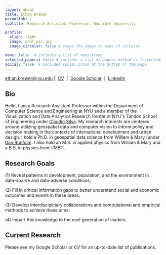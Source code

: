 ```yaml
---
layout: about
title: Ethan Brewer
permalink: /
subtitle: Research Assistant Professor, New York University

profile:
  align: right
  image: prof_pic.jpg
  image_circular: false # crops the image to make it circular

news: false  # includes a list of news items
selected_papers: false # includes a list of papers marked as "selected={true}"
social: false  # includes social icons at the bottom of the page
---
```

ethan.brewer@nyu.edu&nbsp;|&nbsp;
[CV](https://drive.google.com/file/d/1_ca6HT2iuR2Tg_-4xOKzQsNAj5jAClDF/view?usp=sharing)&nbsp;&nbsp;|&nbsp;
[Google Scholar](https://scholar.google.com/citations?user=aVcOpMwAAAAJ&hl=en)&nbsp;&nbsp;|&nbsp;
[LinkedIn](https://www.linkedin.com/in/ethanbrewer/)
&nbsp;
## Bio
Hello, I am a Research Assistant Professor within the Department of Computer Science and Engineering at NYU and a member of the Visualization and Data Analytics Research Center at NYU's Tandon School of Engineering under <a href='https://engineering.nyu.edu/faculty/claudio-silva'>Claudio Silva</a>. My research interests are centered around utilizing geospatial data and computer vision to inform policy and decision making in the contexts of international development and urban design. I hold a Ph.D. in geospatial data science from William & Mary (under <a href='https://www.wm.edu/as/appliedscience/people/runfola_d.php'>Dan Runfola</a>). I also hold an M.S. in applied physics from William & Mary and a B.S. in physics from UMBC.

## Research Goals  
(1) Reveal patterns in development, population, and the environment in data-sparse and data-adverse conditions;

(2) Fill in critical information gaps to better understand social and economic outcomes and events in these areas;

(3) Develop interdisciplinary collaborations and computational and empirical methods to achieve these aims;

(4) Impart this knowledge to the next generation of leaders.

## Current Research
Please see my Google Scholar or CV for an up-to-date list of publications.
